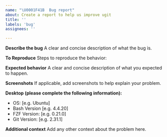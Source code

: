 ```yaml
---
name: "\U0001F41B  Bug report"
about: Create a report to help us improve ugit
title: ''
labels: 'bug'
assignees: ''

---
```


**Describe the bug**
A clear and concise description of what the bug is.

**To Reproduce**
Steps to reproduce the behavior:

**Expected behavior**
A clear and concise description of what you expected to happen.

**Screenshots**
If applicable, add screenshots to help explain your problem.

**Desktop (please complete the following information):**
 - OS: [e.g. Ubuntu]
 - Bash Version [e.g. 4.4.20]
 - FZF Version: [e.g. 0.21.0]
 - Git Version: [e.g. 2.31.1]

**Additional context**
Add any other context about the problem here.
